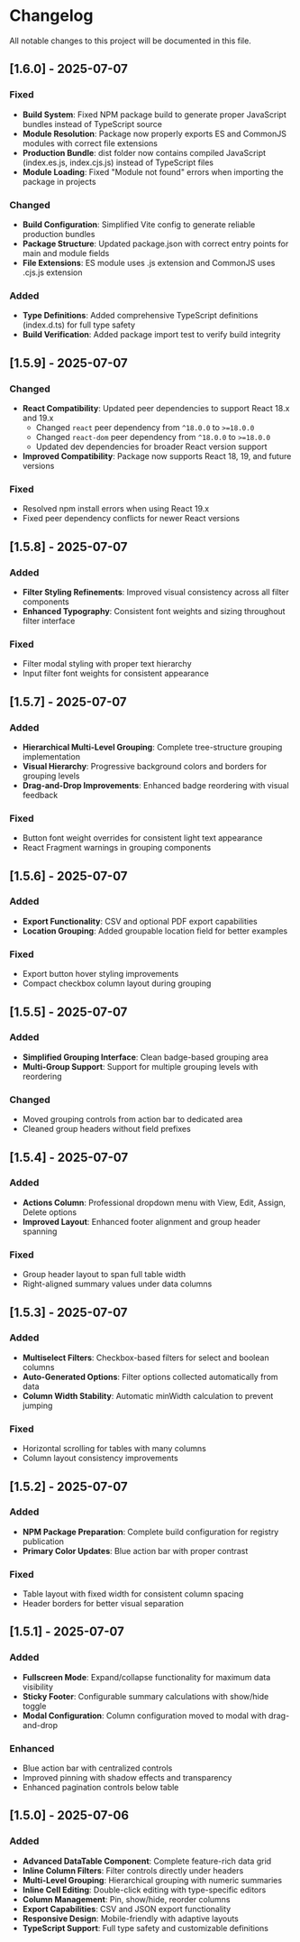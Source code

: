# Changelog

All notable changes to this project will be documented in this file.

## [1.6.0] - 2025-07-07

### Fixed
- **Build System**: Fixed NPM package build to generate proper JavaScript bundles instead of TypeScript source
- **Module Resolution**: Package now properly exports ES and CommonJS modules with correct file extensions
- **Production Bundle**: dist folder now contains compiled JavaScript (index.es.js, index.cjs.js) instead of TypeScript files
- **Module Loading**: Fixed "Module not found" errors when importing the package in projects

### Changed
- **Build Configuration**: Simplified Vite config to generate reliable production bundles
- **Package Structure**: Updated package.json with correct entry points for main and module fields
- **File Extensions**: ES module uses .js extension and CommonJS uses .cjs.js extension

### Added
- **Type Definitions**: Added comprehensive TypeScript definitions (index.d.ts) for full type safety
- **Build Verification**: Added package import test to verify build integrity

## [1.5.9] - 2025-07-07

### Changed
- **React Compatibility**: Updated peer dependencies to support React 18.x and 19.x
  - Changed `react` peer dependency from `^18.0.0` to `>=18.0.0`
  - Changed `react-dom` peer dependency from `^18.0.0` to `>=18.0.0`
  - Updated dev dependencies for broader React version support
- **Improved Compatibility**: Package now supports React 18, 19, and future versions

### Fixed
- Resolved npm install errors when using React 19.x
- Fixed peer dependency conflicts for newer React versions

## [1.5.8] - 2025-07-07

### Added
- **Filter Styling Refinements**: Improved visual consistency across all filter components
- **Enhanced Typography**: Consistent font weights and sizing throughout filter interface

### Fixed
- Filter modal styling with proper text hierarchy
- Input filter font weights for consistent appearance

## [1.5.7] - 2025-07-07

### Added
- **Hierarchical Multi-Level Grouping**: Complete tree-structure grouping implementation
- **Visual Hierarchy**: Progressive background colors and borders for grouping levels
- **Drag-and-Drop Improvements**: Enhanced badge reordering with visual feedback

### Fixed
- Button font weight overrides for consistent light text appearance
- React Fragment warnings in grouping components

## [1.5.6] - 2025-07-07

### Added
- **Export Functionality**: CSV and optional PDF export capabilities
- **Location Grouping**: Added groupable location field for better examples

### Fixed
- Export button hover styling improvements
- Compact checkbox column layout during grouping

## [1.5.5] - 2025-07-07

### Added
- **Simplified Grouping Interface**: Clean badge-based grouping area
- **Multi-Group Support**: Support for multiple grouping levels with reordering

### Changed
- Moved grouping controls from action bar to dedicated area
- Cleaned group headers without field prefixes

## [1.5.4] - 2025-07-07

### Added
- **Actions Column**: Professional dropdown menu with View, Edit, Assign, Delete options
- **Improved Layout**: Enhanced footer alignment and group header spanning

### Fixed
- Group header layout to span full table width
- Right-aligned summary values under data columns

## [1.5.3] - 2025-07-07

### Added
- **Multiselect Filters**: Checkbox-based filters for select and boolean columns
- **Auto-Generated Options**: Filter options collected automatically from data
- **Column Width Stability**: Automatic minWidth calculation to prevent jumping

### Fixed
- Horizontal scrolling for tables with many columns
- Column layout consistency improvements

## [1.5.2] - 2025-07-07

### Added
- **NPM Package Preparation**: Complete build configuration for registry publication
- **Primary Color Updates**: Blue action bar with proper contrast

### Fixed
- Table layout with fixed width for consistent column spacing
- Header borders for better visual separation

## [1.5.1] - 2025-07-07

### Added
- **Fullscreen Mode**: Expand/collapse functionality for maximum data visibility
- **Sticky Footer**: Configurable summary calculations with show/hide toggle
- **Modal Configuration**: Column configuration moved to modal with drag-and-drop

### Enhanced
- Blue action bar with centralized controls
- Improved pinning with shadow effects and transparency
- Enhanced pagination controls below table

## [1.5.0] - 2025-07-06

### Added
- **Advanced DataTable Component**: Complete feature-rich data grid
- **Inline Column Filters**: Filter controls directly under headers
- **Multi-Level Grouping**: Hierarchical grouping with numeric summaries
- **Inline Cell Editing**: Double-click editing with type-specific editors
- **Column Management**: Pin, show/hide, reorder columns
- **Export Capabilities**: CSV and JSON export functionality
- **Responsive Design**: Mobile-friendly with adaptive layouts
- **TypeScript Support**: Full type safety and customizable definitions